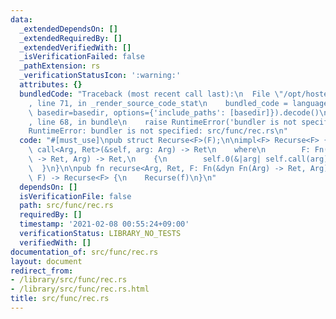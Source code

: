 ```yaml
---
data:
  _extendedDependsOn: []
  _extendedRequiredBy: []
  _extendedVerifiedWith: []
  _isVerificationFailed: false
  _pathExtension: rs
  _verificationStatusIcon: ':warning:'
  attributes: {}
  bundledCode: "Traceback (most recent call last):\n  File \"/opt/hostedtoolcache/Python/3.9.5/x64/lib/python3.9/site-packages/onlinejudge_verify/documentation/build.py\"\
    , line 71, in _render_source_code_stat\n    bundled_code = language.bundle(stat.path,\
    \ basedir=basedir, options={'include_paths': [basedir]}).decode()\n  File \"/opt/hostedtoolcache/Python/3.9.5/x64/lib/python3.9/site-packages/onlinejudge_verify/languages/user_defined.py\"\
    , line 68, in bundle\n    raise RuntimeError('bundler is not specified: {}'.format(path.as_posix()))\n\
    RuntimeError: bundler is not specified: src/func/rec.rs\n"
  code: "#[must_use]\npub struct Recurse<F>(F);\n\nimpl<F> Recurse<F> {\n    pub fn\
    \ call<Arg, Ret>(&self, arg: Arg) -> Ret\n    where\n        F: Fn(&dyn Fn(Arg)\
    \ -> Ret, Arg) -> Ret,\n    {\n        self.0(&|arg| self.call(arg), arg)\n  \
    \  }\n}\n\npub fn recurse<Arg, Ret, F: Fn(&dyn Fn(Arg) -> Ret, Arg) -> Ret>(f:\
    \ F) -> Recurse<F> {\n    Recurse(f)\n}\n"
  dependsOn: []
  isVerificationFile: false
  path: src/func/rec.rs
  requiredBy: []
  timestamp: '2021-02-08 00:55:24+09:00'
  verificationStatus: LIBRARY_NO_TESTS
  verifiedWith: []
documentation_of: src/func/rec.rs
layout: document
redirect_from:
- /library/src/func/rec.rs
- /library/src/func/rec.rs.html
title: src/func/rec.rs
---
```

